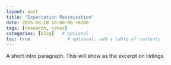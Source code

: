 ```yaml
---
layout: post
title: "Expectation Maximisation"
date: 2025-08-18 10:00:00 +0200
tags: [research, notes]
categories: [blog]   # optional
toc: true              # optional: add a table of contents
---
```


A short intro paragraph. This will show as the excerpt on listings.

